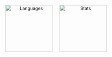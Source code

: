 
<p align="center">
  <img src="https://github-readme-stats.vercel.app/api/top-langs/?username=lovc21&langs_count=5&layout=compact&title_color=ff0000&icon_color=ff0000&text_color=0000ff&bg_color=1a1a1a" alt="Languages" height="150" />
  &emsp;
  <img src="https://github-readme-stats.vercel.app/api/?username=lovc21&count_private=true&show_icons=true&title_color=ff0000&icon_color=ff0000&text_color=0000ff&bg_color=1a1a1a" alt="Stats" height="150" />
</p>
<!--
**lovc21/lovc21** is a ✨ _special_ ✨ repository because its `README.md` (this file) appears on your GitHub profile.

Here are some ideas to get you started:

- 🔭 I’m currently working on ...
- 🌱 I’m currently learning ...
- 👯 I’m looking to collaborate on ...
- 🤔 I’m looking for help with ...
- 💬 Ask me about ...
- 📫 How to reach me: ...
- 😄 Pronouns: ...
- ⚡ Fun fact: ...
-->
